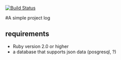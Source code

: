 [![Build Status](https://travis-ci.org/kf8a/fluxqc.svg?branch=master)](https://travis-ci.org/kf8a/fluxqc)

#A simple project log

## requirements
* Ruby version 2.0 or higher
* a database that supports json data (posgresql, ?)
